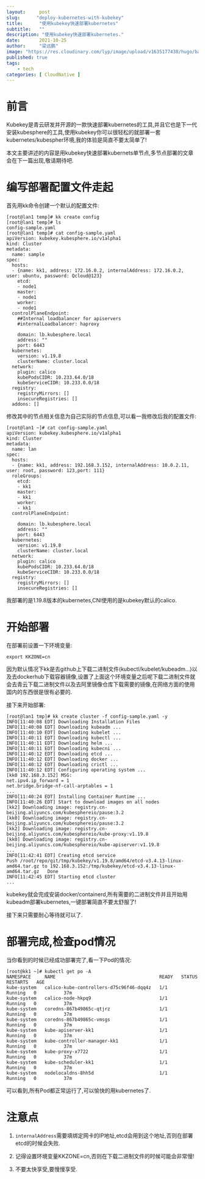 ```yaml
---
layout:     post 
slug:      "deploy-kubernetes-with-kubekey"
title:      "使用kubekey快速部署kubernetes"
subtitle:   ""
description: "使用kubekey快速部署kubernetes."
date:       2021-10-25
author:     "梁远鹏"
image: "https://res.cloudinary.com/lyp/image/upload/v1635177438/hugo/banner/pexels-pixabay-55806.jpg"
published: true
tags:
    - tech
categories: [ CloudNative ]
---
```


# 前言  

Kubekey是青云研发并开源的一款快速部署kubernetes的工具,并且它也是下一代安装kubesphere的工具,使用kubekey你可以很轻松的就部署一套kubernetes/kubespher环境,我的体验是简直不要太简单了!

本文主要讲述的内容是用kubekey快速部署kubernets单节点,多节点部署的文章会在下一篇出现,敬请期待吧.

# 编写部署配置文件走起  

首先用kk命令创建一个默认的配置文件:  

```shell
[root@lan1 temp]# kk create config
[root@lan1 temp]# ls
config-sample.yaml
[root@lan1 temp]# cat config-sample.yaml 
apiVersion: kubekey.kubesphere.io/v1alpha1
kind: Cluster
metadata:
  name: sample
spec:
  hosts:
  - {name: kk1, address: 172.16.0.2, internalAddress: 172.16.0.2, user: ubuntu, password: Qcloud@123}
    etcd:
    - node1
    master: 
    - node1
    worker:
    - node1
  controlPlaneEndpoint:
    ##Internal loadbalancer for apiservers 
    #internalLoadbalancer: haproxy

    domain: lb.kubesphere.local
    address: ""
    port: 6443
  kubernetes:
    version: v1.19.8
    clusterName: cluster.local
  network:
    plugin: calico
    kubePodsCIDR: 10.233.64.0/18
    kubeServiceCIDR: 10.233.0.0/18
  registry:
    registryMirrors: []
    insecureRegistries: []
  addons: []
```  

修改其中的节点相关信息为自己实际的节点信息,可以看一我修改后我的配置文件:
```shell
[root@lan1 ~]# cat config-sample.yaml 
apiVersion: kubekey.kubesphere.io/v1alpha1
kind: Cluster
metadata:
  name: lan
spec:
  hosts:
  - {name: kk1, address: 192.168.3.152, internalAddress: 10.0.2.11, user: root, password: 123,port: 111}
  roleGroups:
    etcd:
    - kk1
    master: 
    - kk1
    worker:
    - kk1
  controlPlaneEndpoint:

    domain: lb.kubesphere.local
    address: ""
    port: 6443
  kubernetes:
    version: v1.19.8
    clusterName: cluster.local
  network:
    plugin: calico
    kubePodsCIDR: 10.233.64.0/18
    kubeServiceCIDR: 10.233.0.0/18
  registry:
    registryMirrors: []
    insecureRegistries: []
```  

我部署的是1.19.8版本的kubernetes,CNI使用的是kubekey默认的calico.  

# 开始部署  

在部署前设置一下环境变量:  

```shell
export KKZONE=cn
```  

因为默认情况下kk是去github上下载二进制文件(kubectl/kubelet/kubeadm...)以及去dockerhub下载容器镜像,设置了上面这个环境变量之后呢下载二进制文件就会去青云下载二进制文件以及去阿里镜像仓库下载需要的镜像,在网络方面的使用国内的东西很是很有必要的.  

接下来开始部署:  

```shell
[root@lan1 tmp]# kk create cluster -f config-sample.yaml -y
INFO[11:40:08 EDT] Downloading Installation Files               
INFO[11:40:08 EDT] Downloading kubeadm ...                      
INFO[11:40:10 EDT] Downloading kubelet ...                      
INFO[11:40:11 EDT] Downloading kubectl ...                      
INFO[11:40:11 EDT] Downloading helm ...                         
INFO[11:40:11 EDT] Downloading kubecni ...                      
INFO[11:40:12 EDT] Downloading etcd ...                         
INFO[11:40:12 EDT] Downloading docker ...                       
INFO[11:40:12 EDT] Downloading crictl ...                       
INFO[11:40:12 EDT] Configuring operating system ...             
[kk0 192.168.3.152] MSG:
net.ipv4.ip_forward = 1
net.bridge.bridge-nf-call-arptables = 1
...
INFO[11:40:24 EDT] Installing Container Runtime ...             
INFO[11:40:26 EDT] Start to download images on all nodes        
[kk2] Downloading image: registry.cn-beijing.aliyuncs.com/kubesphereio/pause:3.2
[kk0] Downloading image: registry.cn-beijing.aliyuncs.com/kubesphereio/pause:3.2
[kk2] Downloading image: registry.cn-beijing.aliyuncs.com/kubesphereio/kube-proxy:v1.19.8
[kk0] Downloading image: registry.cn-beijing.aliyuncs.com/kubesphereio/kube-apiserver:v1.19.8
...
INFO[11:42:41 EDT] Creating etcd service                        
Push /root/repo/git/tmp/kubekey/v1.19.8/amd64/etcd-v3.4.13-linux-amd64.tar.gz to 192.168.3.152:/tmp/kubekey/etcd-v3.4.13-linux-amd64.tar.gz   Done
INFO[11:42:45 EDT] Starting etcd cluster   
...
```  

kubekey就会完成安装docker/containerd,所有需要的二进制文件并且开始用kubeadm部署kubernetes,一键部署简直不要太舒服了!  

接下来只需要耐心等待就可以了.  

# 部署完成,检查pod情况  

当你看到的时候已经成功部署完了,看一下Pod的情况:  

```shell
[root@kk1 ~]# kubectl get po -A
NAMESPACE     NAME                                      READY   STATUS    RESTARTS   AGE
kube-system   calico-kube-controllers-d75c96f46-dqq4z   1/1     Running   0          37m
kube-system   calico-node-hkpq9                         1/1     Running   0          37m
kube-system   coredns-867b49865c-qtjrz                  1/1     Running   0          37m
kube-system   coredns-867b49865c-vmsgs                  1/1     Running   0          37m
kube-system   kube-apiserver-kk1                        1/1     Running   0          37m
kube-system   kube-controller-manager-kk1               1/1     Running   0          37m
kube-system   kube-proxy-x7722                          1/1     Running   0          37m
kube-system   kube-scheduler-kk1                        1/1     Running   0          37m
kube-system   nodelocaldns-8hh5d                        1/1     Running   0          37m
```  

可以看到,所有Pod都正常运行了,可以愉快的用kubernetes了.

# 注意点

1. `internalAddress`需要填绑定网卡的IP地址,etcd会用到这个地址,否则在部署etcd的时候会失败.  

2. 记得设置环境变量KKZONE=cn,否则在下载二进制文件的时候可能会非常慢!  

3. 不要太快享受,要慢慢享受.

